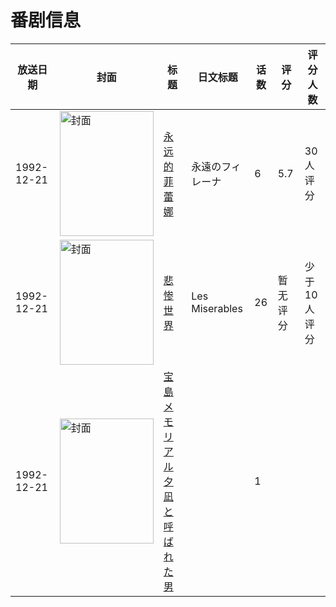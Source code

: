 # 番剧信息

|放送日期|封面|标题|日文标题|话数|评分|评分人数|
|---|---|---|---|---|---|---|
|1992-12-21|<img src="//lain.bgm.tv/pic/cover/c/3f/90/80191_sHIOK.jpg" alt="封面" style="width:150px;height:200px;object-fit:cover;">|[永远的菲蕾娜](https://bangumi.tv/subject/80191)|永遠のフィレーナ|6|5.7|30人评分|
|1992-12-21|<img src="//lain.bgm.tv/pic/cover/c/61/0f/148641_qcocI.jpg" alt="封面" style="width:150px;height:200px;object-fit:cover;">|[悲惨世界](https://bangumi.tv/subject/148641)|Les Miserables|26|暂无评分|少于10人评分|
|1992-12-21|<img src="//lain.bgm.tv/pic/cover/c/99/e3/528833_9023B.jpg" alt="封面" style="width:150px;height:200px;object-fit:cover;">|[宝島メモリアル 夕凪と呼ばれた男](https://bangumi.tv/subject/528833)||1|||
